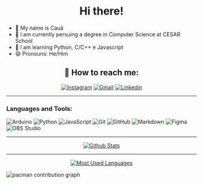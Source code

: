 <h1 align=center>
Hi there!
</h1>


- 👤 My name is Cauã
- 🔭 I am currently persuing a degree in Computer Science at CESAR School
- 🌱 I am learning Python, C/C++ e Javascript
- 😄 Pronouns: He/Him

<div align=center>

## 📩 How to reach me:
[![Instagram](https://img.shields.io/badge/-Instagram-%23E4405F?style=for-the-badge&logo=instagram&logoColor=white)](https://www.instagram.com/cauahenriquepar/)
[![Gmail](https://img.shields.io/badge/-Gmail-%23333?style=for-the-badge&logo=gmail&logoColor=white)](mailto:cauahenriqueccpar@gmail.com)
[![Linkedin](https://img.shields.io/badge/-LinkedIn-%230077B5?style=for-the-badge&logo=linkedin&logoColor=white)](https://www.linkedin.com/in/cauaparente/)
</div>

---

### Languages and Tools:

![Arduino](https://img.shields.io/badge/Arduino-00979D?style=for-the-badge&logo=arduino&logoColor=white)
![Python](https://img.shields.io/badge/Python-3776ab?style=for-the-badge&logo=python&logoColor=white)
![JavaScript](https://img.shields.io/badge/JavaScript-yellow?style=for-the-badge&logo=javascript&logoColor=white&logoSize=auto)
![Git](https://img.shields.io/badge/Git-f05032?style=for-the-badge&logo=git&logoColor=white)
![GitHub](https://img.shields.io/badge/GitHub-181717?style=for-the-badge&logo=github&logoColor=white)
![Markdown](https://img.shields.io/badge/Markdown-000000?style=for-the-badge&logo=markdown&logoColor=white)
![Figma](https://img.shields.io/badge/Figma-F24E1E?style=for-the-badge&logo=figma&logoColor=white)
![OBS Studio](https://img.shields.io/badge/OBS-302E31?style=for-the-badge&logo=obs-studio&logoColor=white)

<div align=center>

---
[![Github Stats](https://github-readme-stats.vercel.app/api?username=CauaParente05&theme=dark)](https://github.com/CauaParente05/)

---

[![Most Used Languages](https://github-readme-stats.vercel.app/api/top-langs?username=CauaParente05&layout=compact&langs_count=8&card_width=320&theme=dark)](https://github.com/CauaParente05/)

</div>

<picture>
  <source media="(prefers-color-scheme: dark)" srcset="https://raw.githubusercontent.com/CauaParente05/CauaParente05/output/pacman-contribution-graph-dark.svg">
  <source media="(prefers-color-scheme: light)" srcset="https://raw.githubusercontent.com/CauaParente05/CauaParente05/output/pacman-contribution-graph.svg">
  <img alt="pacman contribution graph" src="https://raw.githubusercontent.com/CauaParente05/CauaParente05/output/pacman-contribution-graph.svg">
</picture>

###
